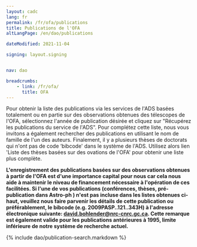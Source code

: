 ```yaml
---
layout: cadc
lang: fr
permalink: /fr/ofa/publications
title: Publications de l'OFA
altLangPage: /en/dao/publications

dateModified: 2021-11-04

signing: layout.signing


nav: dao

breadcrumbs:
    - link: /fr/ofa/
      title: OFA
---
```

             
<p>Pour obtenir la liste des publications via les services de l'ADS 
    bas&eacute;es totalement ou en partie sur des observations obtenues des t&eacute;lescopes
    de l'OFA, s&eacute;lectionnez l'ann&eacute;e de publication d&eacute;sir&eacute;e et cliquez sur
    "R&eacute;cup&eacute;rez les publications du service de l'ADS". Pour compl&eacute;tez cette 
    liste, nous vous invitons a &eacute;galement rechercher des publications en 
    utilisant le nom de famille de l'un des auteurs. Finalement, il y a 
    plusieurs thèses de doctorats qui n'ont pas de code ‘bibcode' dans le 
    système de l'ADS. Utilisez alors lien 'Liste des thèses bas&eacute;es sur des 
    ovations de l'OFA' pour obtenir une liste plus complète.</p>
<p><strong>L'enregistrement des publications bas&eacute;es sur des observations 
    obtenues &agrave; partir de l'OFA est d'une importance capital pour nous car cela 
    nous aide &agrave; maintenir le niveau de financement n&eacute;cessaire &agrave; l'op&eacute;ration de 
    ces facilit&eacute;es. Si l'une de vos publications (conf&eacute;rences, thèses, 
    pr&eacute;-publication dans Astro-ph ) n'est pas incluse dans les listes obtenues 
    ci-haut, veuillez nous faire parvenir les d&eacute;tails de cette publication ou 
    pr&eacute;f&eacute;rablement, le bibcode (e.g. 2009PASP..121..343H) &agrave; l'adresse 
    &eacute;lectronique suivante: 
    <a href="mailto:david.bohlender@nrc-cnrc.gc.ca?subject=DAO Publications" class="ui-link">david.bohlender@nrc-cnrc.gc.ca</a>. 
    Cette remarque est &eacute;galement valide pour les publications ant&eacute;rieures &agrave; 
    1995, limite inf&eacute;rieure de notre système de recherche actuel.  </strong>
</p>

{% include dao/publication-search.markdown %}
